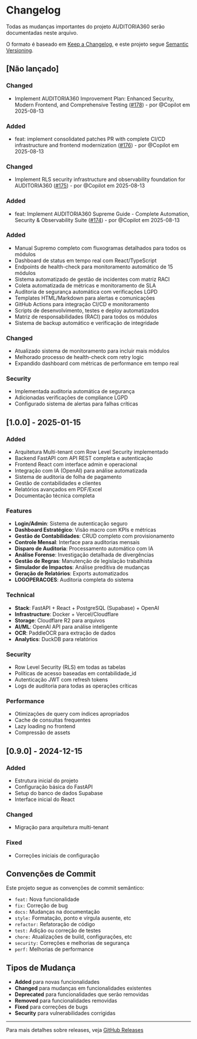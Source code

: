 # Changelog

Todas as mudanças importantes do projeto AUDITORIA360 serão documentadas neste arquivo.

O formato é baseado em [Keep a Changelog](https://keepachangelog.com/pt-BR/1.0.0/),
e este projeto segue [Semantic Versioning](https://semver.org/lang/pt-BR/).

## [Não lançado]

### Changed
- Implement AUDITORIA360 Improvement Plan: Enhanced Security, Modern Frontend, and Comprehensive Testing ([#178](https://github.com/Thaislaine997/AUDITORIA360/pull/178)) - por @Copilot em 2025-08-13


### Added
- feat: implement consolidated patches PR with complete CI/CD infrastructure and frontend modernization ([#176](https://github.com/Thaislaine997/AUDITORIA360/pull/176)) - por @Copilot em 2025-08-13


### Changed
- Implement RLS security infrastructure and observability foundation for AUDITORIA360 ([#175](https://github.com/Thaislaine997/AUDITORIA360/pull/175)) - por @Copilot em 2025-08-13


### Added
- feat: Implement AUDITORIA360 Supreme Guide - Complete Automation, Security & Observability Suite ([#174](https://github.com/Thaislaine997/AUDITORIA360/pull/174)) - por @Copilot em 2025-08-13


### Added
- Manual Supremo completo com fluxogramas detalhados para todos os módulos
- Dashboard de status em tempo real com React/TypeScript
- Endpoints de health-check para monitoramento automático de 15 módulos
- Sistema automatizado de gestão de incidentes com matriz RACI
- Coleta automatizada de métricas e monitoramento de SLA
- Auditoria de segurança automática com verificações LGPD
- Templates HTML/Markdown para alertas e comunicações
- GitHub Actions para integração CI/CD e monitoramento
- Scripts de desenvolvimento, testes e deploy automatizados
- Matriz de responsabilidades (RACI) para todos os módulos
- Sistema de backup automático e verificação de integridade

### Changed
- Atualizado sistema de monitoramento para incluir mais módulos
- Melhorado processo de health-check com retry logic
- Expandido dashboard com métricas de performance em tempo real

### Security
- Implementada auditoria automática de segurança
- Adicionadas verificações de compliance LGPD
- Configurado sistema de alertas para falhas críticas

## [1.0.0] - 2025-01-15

### Added
- Arquitetura Multi-tenant com Row Level Security implementado
- Backend FastAPI com API REST completa e autenticação
- Frontend React com interface admin e operacional
- Integração com IA (OpenAI) para análise automatizada
- Sistema de auditoria de folha de pagamento
- Gestão de contabilidades e clientes
- Relatórios avançados em PDF/Excel
- Documentação técnica completa

### Features
- **Login/Admin**: Sistema de autenticação seguro
- **Dashboard Estratégico**: Visão macro com KPIs e métricas
- **Gestão de Contabilidades**: CRUD completo com provisionamento
- **Controle Mensal**: Interface para auditorias mensais
- **Disparo de Auditoria**: Processamento automático com IA
- **Análise Forense**: Investigação detalhada de divergências
- **Gestão de Regras**: Manutenção de legislação trabalhista
- **Simulador de Impactos**: Análise preditiva de mudanças
- **Geração de Relatórios**: Exports automatizados
- **LOGOPERACOES**: Auditoria completa do sistema

### Technical
- **Stack**: FastAPI + React + PostgreSQL (Supabase) + OpenAI
- **Infrastructure**: Docker + Vercel/Cloudflare
- **Storage**: Cloudflare R2 para arquivos
- **AI/ML**: OpenAI API para análise inteligente
- **OCR**: PaddleOCR para extração de dados
- **Analytics**: DuckDB para relatórios

### Security
- Row Level Security (RLS) em todas as tabelas
- Políticas de acesso baseadas em contabilidade_id
- Autenticação JWT com refresh tokens
- Logs de auditoria para todas as operações críticas

### Performance
- Otimizações de query com índices apropriados
- Cache de consultas frequentes
- Lazy loading no frontend
- Compressão de assets

## [0.9.0] - 2024-12-15

### Added
- Estrutura inicial do projeto
- Configuração básica do FastAPI
- Setup do banco de dados Supabase
- Interface inicial do React

### Changed
- Migração para arquitetura multi-tenant

### Fixed
- Correções iniciais de configuração

## Convenções de Commit

Este projeto segue as convenções de commit semântico:

- `feat:` Nova funcionalidade
- `fix:` Correção de bug
- `docs:` Mudanças na documentação
- `style:` Formatação, ponto e vírgula ausente, etc
- `refactor:` Refatoração de código
- `test:` Adição ou correção de testes
- `chore:` Atualizações de build, configurações, etc
- `security:` Correções e melhorias de segurança
- `perf:` Melhorias de performance

## Tipos de Mudança

- **Added** para novas funcionalidades
- **Changed** para mudanças em funcionalidades existentes
- **Deprecated** para funcionalidades que serão removidas
- **Removed** para funcionalidades removidas
- **Fixed** para correções de bugs
- **Security** para vulnerabilidades corrigidas

---

Para mais detalhes sobre releases, veja [GitHub Releases](https://github.com/Thaislaine997/AUDITORIA360/releases)